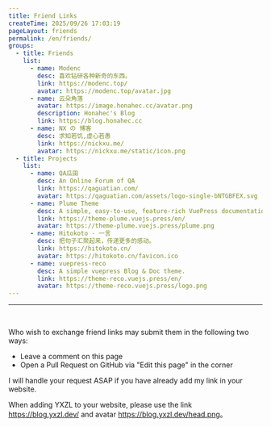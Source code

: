 ```yaml
---
title: Friend Links
createTime: 2025/09/26 17:03:19
pageLayout: friends
permalink: /en/friends/
groups:
  - title: Friends
    list:
      - name: Modenc
        desc: 喜欢钻研各种新奇的东西。
        link: https://modenc.top/
        avatar: https://modenc.top/avatar.jpg
      - name: 云朵角落
        avatar: https://image.honahec.cc/avatar.png
        description: Honahec's Blog
        link: https://blog.honahec.cc
      - name: NX の 博客
        desc: 求知若饥,虚心若愚
        link: https://nickxu.me/
        avatar: https://nickxu.me/static/icon.png
  - title: Projects
    list:
      - name: QA瓜田
        desc: An Online Forum of QA
        link: https://qaguatian.com/
        avatar: https://qaguatian.com/assets/logo-single-bNTGBFEX.svg
      - name: Plume Theme
        desc: A simple, easy-to-use, feature-rich VuePress documentation & blog theme
        link: https://theme-plume.vuejs.press/en/
        avatar: https://theme-plume.vuejs.press/plume.png
      - name: Hitokoto - 一言
        desc: 把句子汇聚起来，传递更多的感动。
        link: https://hitokoto.cn/
        avatar: https://hitokoto.cn/favicon.ico
      - name: vuepress-reco
        desc: A simple vuepress Blog & Doc theme.
        link: https://theme-reco.vuejs.press/en/
        avatar: https://theme-reco.vuejs.press/logo.png
---
```


---

<br />

Who wish to exchange friend links may submit them in the following two ways:

- Leave a comment on this page
- Open a Pull Request on GitHub via "Edit this page" in the corner

I will handle your request ASAP if you have already add my link in your website.

When adding YXZL to your website, please use the link <https://blog.yxzl.dev/> and avatar <https://blog.yxzl.dev/head.png>。
